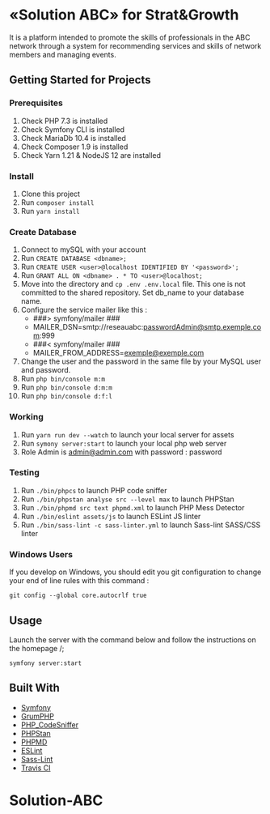 # «Solution ABC» for Strat&Growth

It is a platform intended to promote the skills of professionals in the ABC network through a system for recommending services and skills of network members and managing events.

## Getting Started for Projects

### Prerequisites

1. Check PHP 7.3 is installed
2. Check Symfony CLI is installed
3. Check MariaDb 10.4 is installed
4. Check Composer 1.9 is installed
5. Check Yarn 1.21 & NodeJS 12 are installed

### Install

1. Clone this project
2. Run `composer install`
3. Run `yarn install`

### Create Database

1. Connect to mySQL with your account
2. Run `CREATE DATABASE <dbname>;`
3. Run `CREATE USER <user>@localhost IDENTIFIED BY '<password>';`
4. Run `GRANT ALL ON <dbname> . * TO <user>@localhost;`
5. Move into the directory and `cp .env .env.local` file. This one is not committed to the shared repository. Set db_name to your database name.
6. Configure the service mailer like this :
   - ###> symfony/mailer ###
   - MAILER_DSN=smtp://reseauabc:passwordAdmin@smtp.exemple.com:999
   - ###< symfony/mailer ###
   - MAILER_FROM_ADDRESS=exemple@exemple.com
7. Change the user and the password in the same file by your MySQL user and password.
8. Run `php bin/console m:m`
9. Run `php bin/console d:m:m`
10. Run `php bin/console d:f:l`

### Working

1. Run `yarn run dev --watch` to launch your local server for assets
2. Run `symony server:start` to launch your local php web server
3. Role Admin is admin@admin.com with password : password

### Testing

1. Run `./bin/phpcs` to launch PHP code sniffer
2. Run `./bin/phpstan analyse src --level max` to launch PHPStan
3. Run `./bin/phpmd src text phpmd.xml` to launch PHP Mess Detector
4. Run `./bin/eslint assets/js` to launch ESLint JS linter
5. Run `./bin/sass-lint -c sass-linter.yml` to launch Sass-lint SASS/CSS linter

### Windows Users

If you develop on Windows, you should edit you git configuration to change your end of line rules with this command :

`git config --global core.autocrlf true`

## Usage

Launch the server with the command below and follow the instructions on the homepage /;

`symfony server:start`

## Built With

- [Symfony](https://github.com/symfony/symfony)
- [GrumPHP](https://github.com/phpro/grumphp)
- [PHP_CodeSniffer](https://github.com/squizlabs/PHP_CodeSniffer)
- [PHPStan](https://github.com/phpstan/phpstan)
- [PHPMD](http://phpmd.org)
- [ESLint](https://eslint.org/)
- [Sass-Lint](https://github.com/sasstools/sass-lint)
- [Travis CI](https://github.com/marketplace/travis-ci)

# Solution-ABC
